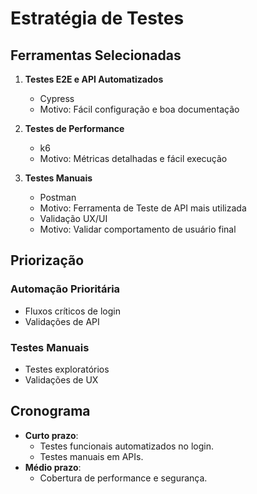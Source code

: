 # Estratégia de Testes

## Ferramentas Selecionadas

1. **Testes E2E e API Automatizados**
   - Cypress
   - Motivo: Fácil configuração e boa documentação


3. **Testes de Performance**
   - k6
   - Motivo: Métricas detalhadas e fácil execução

4. **Testes Manuais**
   - Postman
   - Motivo: Ferramenta de Teste de API mais utilizada
   - Validação UX/UI
   - Motivo: Validar comportamento de usuário final
   
## Priorização

### Automação Prioritária
- Fluxos críticos de login
- Validações de API

### Testes Manuais
- Testes exploratórios
- Validações de UX

## Cronograma
- **Curto prazo**:
  - Testes funcionais automatizados no login.
  - Testes manuais em APIs.
- **Médio prazo**:
  - Cobertura de performance e segurança.